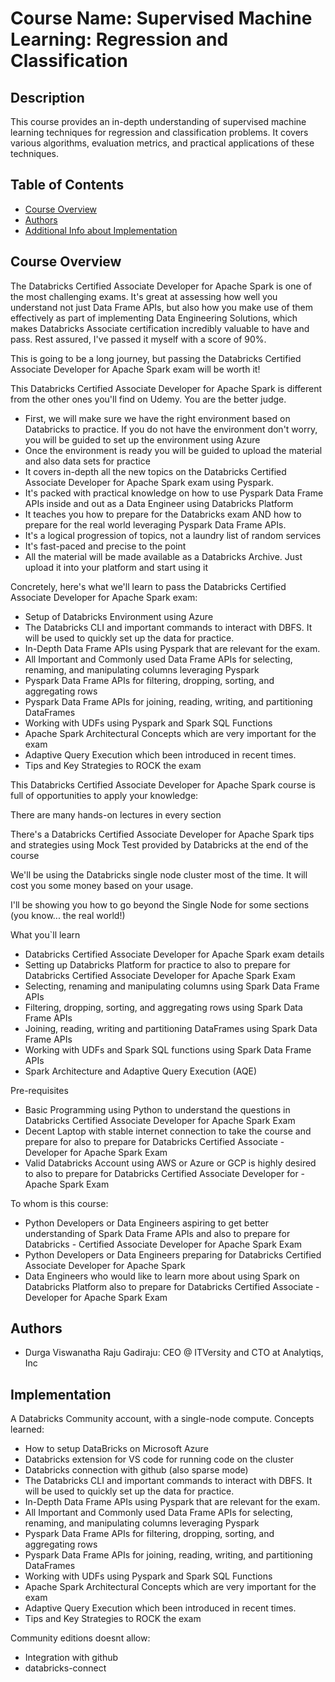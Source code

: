 # Course Name: Supervised Machine Learning: Regression and Classification

## Description
This course provides an in-depth understanding of supervised machine learning techniques for regression and classification problems. It covers various algorithms, evaluation metrics, and practical applications of these techniques.

## Table of Contents
- [Course Overview](#course-overview)
- [Authors](#authors)
- [Additional Info about Implementation](#implementation)

## Course Overview
The Databricks Certified Associate Developer for Apache Spark is one of the most challenging exams. It's great at assessing how well you understand not just Data Frame APIs, but also how you make use of them effectively as part of implementing Data Engineering Solutions, which makes Databricks Associate certification incredibly valuable to have and pass. Rest assured, I've passed it myself with a score of 90%.

This is going to be a long journey, but passing the Databricks Certified Associate Developer for Apache Spark exam will be worth it!

This Databricks Certified Associate Developer for Apache Spark is different from the other ones you'll find on Udemy. You are the better judge.

- First, we will make sure we have the right environment based on Databricks to practice. If you do not have the environment don't worry, you will be guided to set up the environment using Azure
- Once the environment is ready you will be guided to upload the material and also data sets for practice
- It covers in-depth all the new topics on the Databricks Certified Associate Developer for Apache Spark exam using Pyspark.
- It's packed with practical knowledge on how to use Pyspark Data Frame APIs inside and out as a Data Engineer using Databricks Platform
- It teaches you how to prepare for the Databricks exam AND how to prepare for the real world leveraging Pyspark Data Frame APIs.
- It's a logical progression of topics, not a laundry list of random services
- It's fast-paced and precise to the point
- All the material will be made available as a Databricks Archive. Just upload it into your platform and start using it

Concretely, here's what we'll learn to pass the Databricks Certified Associate Developer for Apache Spark exam:

- Setup of Databricks Environment using Azure
- The Databricks CLI and important commands to interact with DBFS. It will be used to quickly set up the data for practice.
- In-Depth Data Frame APIs using Pyspark that are relevant for the exam.
- All Important and Commonly used Data Frame APIs for selecting, renaming, and manipulating columns leveraging Pyspark
- Pyspark Data Frame APIs for filtering, dropping, sorting, and aggregating rows
- Pyspark Data Frame APIs for joining, reading, writing, and partitioning DataFrames
- Working with UDFs using Pyspark and Spark SQL Functions
- Apache Spark Architectural Concepts which are very important for the exam
- Adaptive Query Execution which been introduced in recent times.
- Tips and Key Strategies to ROCK the exam

This Databricks Certified Associate Developer for Apache Spark course is full of opportunities to apply your knowledge:

There are many hands-on lectures in every section

There's a Databricks Certified Associate Developer for Apache Spark tips and strategies using Mock Test provided by Databricks at the end of the course

We'll be using the Databricks single node cluster most of the time. It will cost you some money based on your usage.

I'll be showing you how to go beyond the Single Node for some sections (you know... the real world!)

What you`ll learn

- Databricks Certified Associate Developer for Apache Spark exam details
- Setting up Databricks Platform for practice to also to prepare for Databricks Certified Associate Developer for Apache Spark Exam
- Selecting, renaming and manipulating columns using Spark Data Frame APIs
- Filtering, dropping, sorting, and aggregating rows using Spark Data Frame APIs
- Joining, reading, writing and partitioning DataFrames using Spark Data Frame APIs
- Working with UDFs and Spark SQL functions using Spark Data Frame APIs
- Spark Architecture and Adaptive Query Execution (AQE)

Pre-requisites
- Basic Programming using Python to understand the questions in Databricks Certified Associate Developer for Apache Spark Exam
- Decent Laptop with stable internet connection to take the course and prepare for also to prepare for Databricks Certified Associate - Developer for Apache Spark Exam
- Valid Databricks Account using AWS or Azure or GCP is highly desired to also to prepare for Databricks Certified Associate Developer for - Apache Spark Exam

To whom is this course:
- Python Developers or Data Engineers aspiring to get better understanding of Spark Data Frame APIs and also to prepare for Databricks - Certified Associate Developer for Apache Spark Exam
- Python Developers or Data Engineers preparing for Databricks Certified Associate Developer for Apache Spark
- Data Engineers who would like to learn more about using Spark on Databricks Platform also to prepare for Databricks Certified Associate - Developer for Apache Spark Exam

## Authors
- Durga Viswanatha Raju Gadiraju: CEO @ ITVersity and CTO at Analytiqs, Inc

## Implementation

A Databricks Community account, with a single-node compute. Concepts learned:
- How to setup DataBricks on Microsoft Azure
- Databricks extension for VS code for running code on the cluster
- Databricks connection with github (also sparse mode)
- The Databricks CLI and important commands to interact with DBFS. It will be used to quickly set up the data for practice.
- In-Depth Data Frame APIs using Pyspark that are relevant for the exam.
- All Important and Commonly used Data Frame APIs for selecting, renaming, and manipulating columns leveraging Pyspark
- Pyspark Data Frame APIs for filtering, dropping, sorting, and aggregating rows
- Pyspark Data Frame APIs for joining, reading, writing, and partitioning DataFrames
- Working with UDFs using Pyspark and Spark SQL Functions
- Apache Spark Architectural Concepts which are very important for the exam
- Adaptive Query Execution which been introduced in recent times.
- Tips and Key Strategies to ROCK the exam

Community editions doesnt allow:
- Integration with github
- databricks-connect

    

